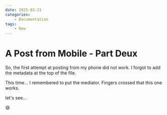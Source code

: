 ```yaml
---
date: 2025-03-21
categories:
    - Documentation
tags: 
    - New
---
```

# A Post from Mobile - Part Deux

So, the first attempt at posting from my phone did not work. I forgot to add the metadata at the top of the file.

This time… I remembered to put the mediator. Fingers crossed that this one works.

let's see…

😄
